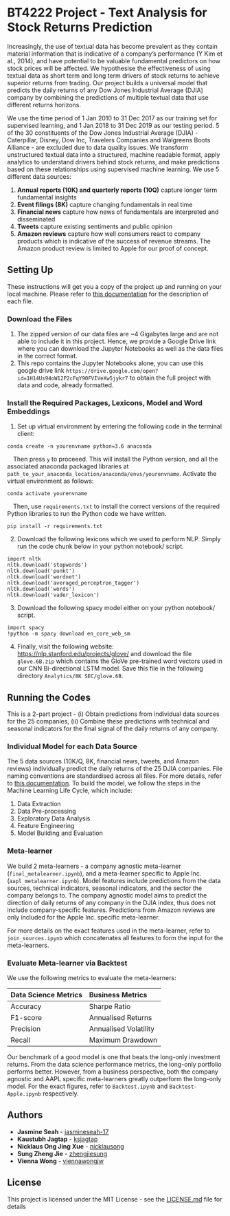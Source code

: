 # BT4222 Project - Text Analysis for Stock Returns Prediction

Increasingly, the use of textual data has become prevalent as they contain material information that is indicative of a company’s performance (Y Kim et al., 2014), and have potential to be valuable fundamental predictors on how stock prices will be affected. We hypothesise the effectiveness of using textual data as short term and long term drivers of stock returns to achieve superior returns from trading. Our project builds a universal model that predicts the daily returns of any Dow Jones Industrial Average (DJIA) company by combining the predictions of multiple textual data that use different returns horizons.

We use the time period of 1 Jan 2010 to 31 Dec 2017 as our training set for supervised learning, and 1 Jan 2018 to 31 Dec 2019 as our testing period. 5 of the 30 constituents of the Dow Jones Industrial Average (DJIA) - Caterpillar, Disney, Dow Inc, Travelers Companies and Walgreens Boots Alliance - are excluded due to data quality issues. We transform unstructured textual data into a structured, machine readable format, apply analytics to understand drivers behind stock returns, and make predictions based on these relationships using supervised machine learning. We use 5 different data sources:
1. __Annual reports (10K) and quarterly reports (10Q)__ capture longer term fundamental insights
2. __Event filings (8K)__ capture changing fundamentals in real time
3. __Financial news__ capture how news of fundamentals are interpreted and disseminated
4. __Tweets__ capture existing sentiments and public opinion
5. __Amazon reviews__ capture how well consumers react to company products which is indicative of the success of revenue streams. The Amazon product review is limited to Apple for our proof of concept.

## Setting Up
These instructions will get you a copy of the project up and running on your local machine. Please refer to <a href="https://github.com/jasmineseah-17/BT4222-Text-Analysis-For-Stock-Returns-Prediction/blob/master/Data%20Files%20Documentation.pdf" target="_blank">this documentation</a> for the description of each file.

### Download the Files
1. The zipped version of our data files are ~4 Gigabytes large and are not able to include it in this project. Hence, we provide a Google Drive link where you can download the Jupyter Notebooks as well as the data files in the correct format.
3. This repo contains the Jupyter Notebooks alone, you can use this google drive link `https://drive.google.com/open?id=1H14Us94oW12P2cFqY90FVIVeXw5jykr7` to obtain the full project with data and code, already formatted.

### Install the Required Packages, Lexicons, Model and Word Embeddings
1. Set up virtual environment by entering the following code in the terminal client:
```
conda create -n yourenvname python=3.6 anaconda
```
&ensp;&ensp;Then press `y` to proceeed. This will install the Python version, and all the associated anaconda packaged libraries at `path_to_your_anaconda_location/anaconda/envs/yourenvname`.
Activate the virtual environment as follows:
```
conda activate yourenvname
```
&ensp;&ensp;Then, use `requirements.txt` to install the correct versions of the required Python libraries to run the Python code we have written.
```
pip install -r requirements.txt
```
2. Download the following lexicons which we used to perform NLP. Simply run the code chunk below in your python notebook/ script.
```
import nltk
nltk.download('stopwords')
nltk.download('punkt')
nltk.download('wordnet')
nltk.download('averaged_perceptron_tagger')
nltk.download('words')
nltk.download('vader_lexicon')
```
3. Download the following spacy model either on your python notebook/ script.
```
import spacy
!python -m spacy download en_core_web_sm
```
4. Finally, visit the following website: https://nlp.stanford.edu/projects/glove/ and download the file `glove.6B.zip` which contains the GloVe pre-trained word vectors used in our CNN Bi-directional LSTM model. Save this file in the following directory `Analytics/8K SEC/glove.6B`.

## Running the Codes
This is a 2-part project - (i) Obtain predictions from individual data sources for the 25 companies, (ii) Combine these predictions with technical and seasonal indicators for the final signal of the daily returns of any company.

### Individual Model for each Data Source
The 5 data sources (10K/Q, 8K, financial news, tweets, and Amazon reviews) individually predict the daily returns of the 25 DJIA companies. File naming conventions are standardised across all files. For more details, refer to <a href="https://github.com/jasmineseah-17/BT4222-Text-Analysis-For-Stock-Returns-Prediction/blob/master/Data%20Files%20Documentation.pdf" target="_blank">this documentation</a>. To build the model, we follow the steps in the Machine Learning Life Cycle, which include:
1. Data Extraction
2. Data Pre-processing
3. Exploratory Data Analysis
4. Feature Engineering
5. Model Building and Evaluation

### Meta-learner
We build 2 meta-learners - a company agnostic meta-learner (`final_metalearner.ipynb`), and a meta-learner specific to Apple Inc. (`aapl_metalearner.ipynb`). Model features include predictions from the data sources, technical indicators, seasonal indicators, and the sector the company belongs to. The company agnostic model aims to predict the direction of daily returns of any company in the DJIA index, thus does not include company-specific features. Predictions from Amazon reviews are only included for the Apple Inc. specific meta-learner.

For more details on the exact features used in the meta-learner, refer to `join_sources.ipynb` which concatenates all features to form the input for the meta-learners.

### Evaluate Meta-learner via Backtest
We use the following metrics to evaluate the meta-learners:

| __Data Science Metrics__ | __Business Metrics__  |
| :------- | :--- |
| Accuracy | Sharpe Ratio |
| F1-score | Annualised Returns |
| Precision | Annualised Volatility |
| Recall | Maximum Drawdown |

Our benchmark of a good model is one that beats the long-only investment returns. From the data science performance metrics, the long-only portfolio performs better. However, from a business perspective, both the company agnostic and AAPL specific meta-learners greatly outperform the long-only model. For the exact figures, refer to `Backtest.ipynb` and `Backtest-Apple.ipynb` respectively.

## Authors

* **Jasmine Seah** - [jasmineseah-17](https://github.com/jasmineseah-17)
* **Kaustubh Jagtap** - [ksjagtap](https://github.com/ksjagtap)
* **Nicklaus Ong Jing Xue** - [nicklausong](https://github.com/nicklausong)
* **Sung Zheng Jie** - [zhengjiesung](https://github.com/zhengjiesung)
* **Vienna Wong** - [viennawongjw](https://github.com/Viennawongjw)

## License

This project is licensed under the MIT License - see the [LICENSE.md](LICENSE.md) file for details
